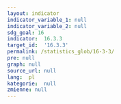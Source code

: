 ```yaml
---
layout: indicator
indicator_variable_1: null
indicator_variable_2: null
sdg_goal: 16
indicator:  16.3.3
target_id:  '16.3.3'
permalink: /statistics_glob/16-3-3/
pre: null
graph: null
source_url: null
lang:  pl
kategorie:  null
zmienne: null
---
```


